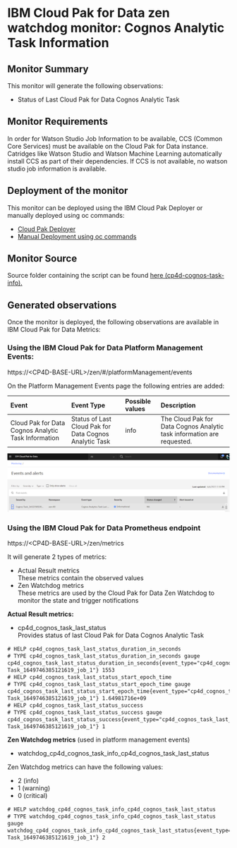 # IBM Cloud Pak for Data zen watchdog monitor: Cognos Analytic Task Information

## Monitor Summary

This monitor will generate the following observations:  
- Status of Last Cloud Pak for Data Cognos Analytic Task  

## Monitor Requirements

In order for Watson Studio Job Information to be available, CCS (Common Core Services) must be available on the Cloud Pak for Data instance. Catridges like Watson Studio and Watson Machine Learning automatically install CCS as part of their dependencies. If CCS is not available, no watson studio job information is available.

## Deployment of the monitor

This monitor can be deployed using the IBM Cloud Pak Deployer or manually deployed using oc commands:
- [Cloud Pak Deployer](cp4d-cognos-task-info_cloud-pak-deployer.md) 
- [Manual Deployment using oc commands](cp4d-cognos-task-info_manual.md)

## Monitor Source

Source folder containing the script can be found  [here (cp4d-cognos-task-info).](/cp4d-cognos-task-info) 

## Generated observations

Once the monitor is deployed, the following observations are available in IBM Cloud Pak for Data Metrics:

### Using the IBM Cloud Pak for Data Platform Management Events:

https://&lt;CP4D-BASE-URL&gt;/zen/#/platformManagement/events

On the Platform Management Events page the following entries are added:

| Event   | Event Type      | Possible values | Description |
|:----------|:-------------|:------|:----------|
| Cloud Pak for Data Cognos Analytic Task Information |Status of Last Cloud Pak for Data Cognos Analytic Task |info| The Cloud Pak for Data Cognos Analytic task information are requested. |

![Overview Events and Alerts](cp4d_events.png?raw=true "Overview Events and Alerts")

### Using the IBM Cloud Pak for Data Prometheus endpoint
https://&lt;CP4D-BASE-URL&gt;/zen/metrics

It will generate 2 types of metrics:
- Actual Result metrics  
  These metrics contain the observed values
- Zen Watchdog metrics  
  These metrics are used by the Cloud Pak for Data Zen Watchdog to monitor the state and trigger notifications

**Actual Result metrics:**
- cp4d_cognos_task_last_status<br>
  Provides status of last Cloud Pak for Data Cognos Analytic Task

```
# HELP cp4d_cognos_task_last_status_duration_in_seconds 
# TYPE cp4d_cognos_task_last_status_duration_in_seconds gauge
cp4d_cognos_task_last_status_duration_in_seconds{event_type="cp4d_cognos_task_last_status",monitor_type="cp4d_cognos_task_info",reference="Cognos Task_1649746385121619_job_1"} 1553
# HELP cp4d_cognos_task_last_status_start_epoch_time 
# TYPE cp4d_cognos_task_last_status_start_epoch_time gauge
cp4d_cognos_task_last_status_start_epoch_time{event_type="cp4d_cognos_task_last_status",monitor_type="cp4d_cognos_task_info",reference="Cognos Task_1649746385121619_job_1"} 1.64981716e+09
# HELP cp4d_cognos_task_last_status_success 
# TYPE cp4d_cognos_task_last_status_success gauge
cp4d_cognos_task_last_status_success{event_type="cp4d_cognos_task_last_status",monitor_type="cp4d_cognos_task_info",reference="Cognos Task_1649746385121619_job_1"} 1
```

**Zen Watchdog metrics** (used in platform management events)
- watchdog_cp4d_cognos_task_info_cp4d_cognos_task_last_status
  
Zen Watchdog metrics can have the following values:
- 2 (info)
- 1 (warning)
- 0 (critical)

```
# HELP watchdog_cp4d_cognos_task_info_cp4d_cognos_task_last_status 
# TYPE watchdog_cp4d_cognos_task_info_cp4d_cognos_task_last_status gauge
watchdog_cp4d_cognos_task_info_cp4d_cognos_task_last_status{event_type="cp4d_cognos_task_last_status",monitor_type="cp4d_cognos_task_info",reference="Cognos Task_1649746385121619_job_1"} 2
```







